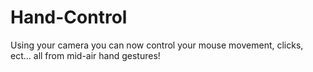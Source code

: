 # Hand-Control
Using your camera you can now control your mouse movement, clicks, ect... all from mid-air hand gestures!

